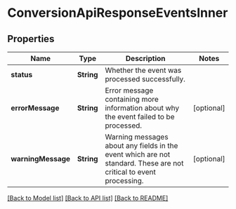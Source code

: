 # ConversionApiResponseEventsInner

## Properties
Name | Type | Description | Notes
------------ | ------------- | ------------- | -------------
**status** | **String** | Whether the event was processed successfully. | 
**errorMessage** | **String** | Error message containing more information about why the event failed to be processed. | [optional] 
**warningMessage** | **String** | Warning messages about any fields in the event which are not standard. These are not critical to event processing. | [optional] 

[[Back to Model list]](../README.md#documentation-for-models) [[Back to API list]](../README.md#documentation-for-api-endpoints) [[Back to README]](../README.md)


